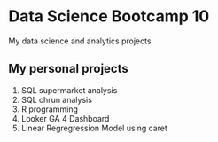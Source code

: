 # Data Science Bootcamp 10
My data science and analytics projects 

## My personal projects

1. SQL supermarket analysis
2. SQL chrun analysis
3. R programming 
4. Looker GA 4 Dashboard
5. Linear Regregression Model using caret

